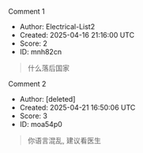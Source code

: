 Comment 1

- Author: Electrical-List2
- Created: 2025-04-16 21:16:00 UTC
- Score: 2
- ID: mnh82cn

> 什么落后国家

Comment 2

- Author: [deleted]
- Created: 2025-04-21 16:50:06 UTC
- Score: 3
- ID: moa54p0

> 你语言混乱, 建议看医生
